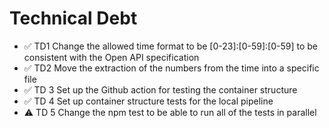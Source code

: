 # Technical Debt

- ✅ TD1 Change the allowed time format to be [0-23]:[0-59]:[0-59] to be consistent with the Open API specification
- ✅ TD2 Move the extraction of the numbers from the time into a specific file
- ✅ TD 3 Set up the Github action for testing the container structure
- ✅ TD 4 Set up container structure tests for the local pipeline
- ⚠ TD 5 Change the npm test to be able to run all of the tests in parallel
